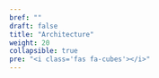```yaml
---
bref: ""
draft: false
title: "Architecture"
weight: 20
collapsible: true
pre: "<i class='fas fa-cubes'></i>"
---
```

